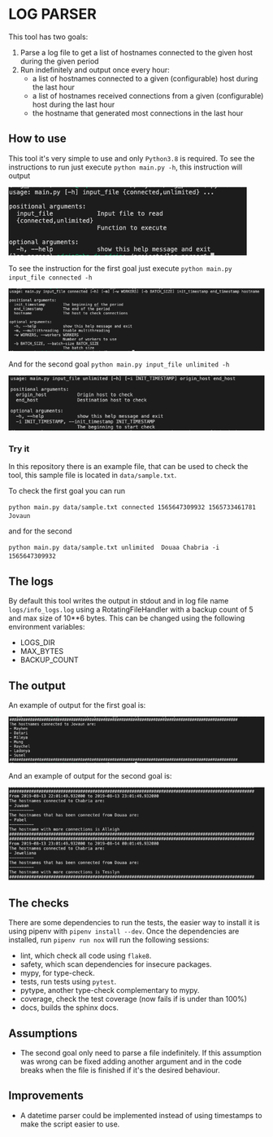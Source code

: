 # LOG PARSER
This tool has two goals:
1. Parse a log file to get a list of hostnames connected to the given host during the given period
2. Run indefinitely and output once every hour:
    * a list of hostnames connected to a given (configurable) host during the last hour
    * a list of hostnames received connections from a given (configurable) host during the last hour
    * the hostname that generated most connections in the last hour

## How to use
This tool it's very simple to use and only `Python3.8` is required. To see the instructions to run just execute `python main.py -h`,
this instruction will output

![general help](general_help.png)

To see the instruction for the first goal just execute `python main.py input_file connected -h`

![connected help](connected_help.png)

And for the second goal `python main.py input_file unlimited -h`

![unlimited hep](unlimited_help.png)

### Try it
In this repository there is an example file, that can be used to check the tool, this sample file is located in `data/sample.txt`.

To check the first goal you can run

`python main.py data/sample.txt connected 1565647309932 1565733461781 Jovaun`

and for the second

`python main.py data/sample.txt unlimited  Douaa Chabria -i 1565647309932`

## The logs
By default this tool writes the output in stdout and in log file name `logs/info_logs.log` using a RotatingFileHandler with a backup count of 5
and max size of 10**6 bytes. This can be changed using the following environment variables:
* LOGS_DIR
* MAX_BYTES
* BACKUP_COUNT

## The output
An example of output for the first goal is:

![connected output](connected_output.png)

And an example of output for the second goal is:

![unlimited output](unlimited_output.png)

## The checks
There are some dependencies to run the tests, the easier way to install it is using pipenv with `pipenv install --dev`. Once the dependencies are
installed, run `pipenv run nox` will run the following sessions:
* lint, which check all code using `flake8`.
* safety, which scan dependencies for insecure packages.
* mypy, for type-check.
* tests, run tests using `pytest`.
* pytype, another type-check complementary to mypy.
* coverage, check the test coverage (now fails if is under than 100%)
* docs, builds the sphinx docs.


## Assumptions
* The second goal only need to parse a file indefinitely. If this assumption was wrong can be fixed adding another argument and in the code breaks when the file is finished if it's the desired behaviour.

## Improvements
* A datetime parser could be implemented instead of using timestamps to make the script easier to use.
